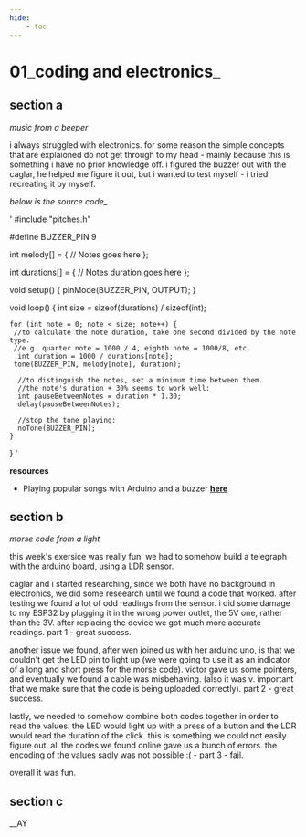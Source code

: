 ```yaml
---
hide:
    - toc
---
```


# 01_coding and electronics_

## section a
*music from a beeper*

i always struggled with electronics. for some reason the simple concepts that are explaioned do not get through to my head - mainly because this is something i have no prior knowledge off. i figured the buzzer out with the caglar, he helped me figure it out, but i wanted to test myself - i tried recreating it by myself.


*below is the source code_*

'
  #include "pitches.h"
 
  #define BUZZER_PIN 9
 
  int melody[] = {
    // Notes goes here
  };
 
  int durations[] = {
    // Notes duration goes here
  };
 
  void setup()
  {
    pinMode(BUZZER_PIN, OUTPUT);
  }
   
  void loop()
  {
    int size = sizeof(durations) / sizeof(int);
   
    for (int note = 0; note < size; note++) {
     //to calculate the note duration, take one second divided by the note type.
     //e.g. quarter note = 1000 / 4, eighth note = 1000/8, etc.
      int duration = 1000 / durations[note];
     tone(BUZZER_PIN, melody[note], duration);
   
      //to distinguish the notes, set a minimum time between them.
      //the note's duration + 30% seems to work well:
      int pauseBetweenNotes = duration * 1.30;
      delay(pauseBetweenNotes);
   
      //stop the tone playing:
      noTone(BUZZER_PIN);
    }
  }
'

**resources**
- Playing popular songs with Arduino and a buzzer **[here](https://www.hibit.dev/posts/62/playing-popular-songs-with-arduino-and-a-buzzer)**

## section b
*morse code from a light*

this week's exersice was really fun. we had to somehow build a telegraph with the arduino board, using a LDR sensor.

caglar and i started researching, since we both have no background in electronics, we did some reseearch until we found a code that worked. after testing we found a lot of odd readings from the sensor. i did some damage to my ESP32 by plugging it in the wrong power outlet, the 5V one, rather than the 3V. after replacing the device we got much more accurate readings. part 1 - great success.

another issue we found, after wen joined us with her arduino uno, is that we couldn't get the LED pin to light up (we were going to use it as an indicator of a long and short press for the morse code). victor gave us some pointers, and eventually we found a cable was misbehaving. (also it was v. important that we make sure that the code is being uploaded correctly). part 2 - great success.

lastly, we needed to somehow combine both codes together in order to read the values. the LED would light up with a press of a button and the LDR would read the duration of the click. this is something we could not easily figure out. all the codes we found online gave us a bunch of errors. the encoding of the values sadly was not possible :( - part 3 - fail. 

overall it was fun.

## section c

__AY